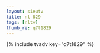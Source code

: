 ```yaml
--- 
layout: sieutv
title: nl 829
tags: [nltv]
thumb_re: q7t1829
---
```

{% include tvadv key="q7t1829" %} 
